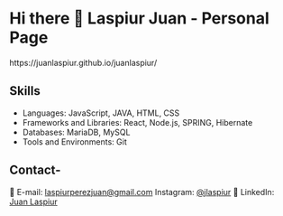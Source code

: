 
<h1>Hi there 👋 Laspiur Juan - Personal Page</h1>
https://juanlaspiur.github.io/juanlaspiur/

## Skills

- Languages: JavaScript, JAVA, HTML, CSS
- Frameworks and Libraries: React, Node.js, SPRING, Hibernate
- Databases: MariaDB, MySQL
- Tools and Environments: Git

## Contact-

📧 E-mail: [laspiurperezjuan@gmail.com](mailto:laspiurperezjuan@gmail.com)
 Instagram: [@jlaspiur](https://www.instagram.com/jlaspiur/)</li>
🔗 LinkedIn: [Juan Laspiur](https://www.linkedin.com/in/laspiurperezjuan/)

